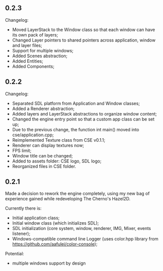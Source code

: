 ## 0.2.3 ##
Changelog:
+ Moved LayerStack to the Window class so that each window can have its own pack of layers;
+ Changed Layer pointers to shared pointers across application, window and layer files;
+ Support for multiple windows;
+ Added Scenes abstraction;
+ Added Entities;
+ Added Components;

## 0.2.2 ##
Changelog:
+ Separated SDL platform from Application and Window classes;
+ Added a Renderer abstraction;
+ Added layers and LayerStack abstractions to organize window content;
+ Changed the engine entry point so that a custom app class can be set up;
+ Due to the previous change, the function int main() moved into cse/application.cpp;
+ Reimplemented Texture class from CSE v0.1.1;
+ Renderer can display textures now;
+ FPS limit;
+ Window title can be changed;
+ Added to assets folder: CSE logo, SDL logo;
+ Reorganized files in CSE folder.

## 0.2.1 ##
Made a decision to rework the engine completely, using my new bag of experience gained while redeveloping The Cherno's Hazel2D.

Currently there is:
+ Initial application class;
+ Initial window class (which initializes SDL);
+ SDL initialization (core system, window, renderer, IMG, Mixer, events listener);
+ Windows-compatible command line Logger (uses color.hpp library from https://github.com/aafulei/color-console);

Potential:
+ multiple windows support by design


